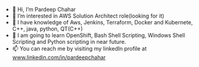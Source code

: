 - 👋 Hi, I’m Pardeep Chahar
- 👀 I’m interested in AWS Solution Architect role(looking for it)
- 🌱 I have knowledge of Aws, Jenkins, Terraform, Docker and Kubernete, C++, java, python, QT(C++)
- 🌱 I am going to learn OpenShift, Bash Shell Scripting, Windows Shell Scripting and Python scripting in near future. 
- 📫 You can reach me by visiting my linkedIn profile at www.linkedin.com/in/pardeepchahar

<!---
PardeepChahar/PardeepChahar is a ✨ special ✨ repository because its `README.md` (this file) appears on your GitHub profile.
You can click the Preview link to take a look at your changes.
--->
